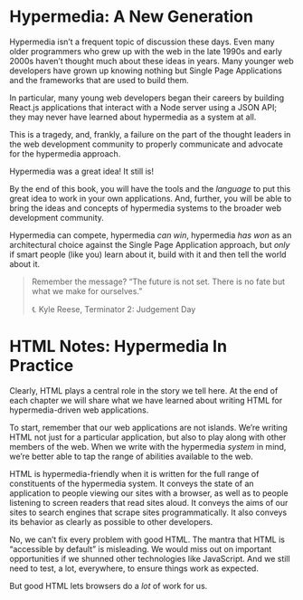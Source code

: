 # Hypermedia: A New Generation

Hypermedia isn’t a frequent topic of discussion these days. Even many older programmers who grew up with the web in the late 1990s and early 2000s haven’t thought much about these ideas in years. Many younger web developers have grown up knowing nothing but Single Page Applications and the frameworks that are used to build them.

In particular, many young web developers began their careers by building React.js applications that interact with a Node server using a JSON API; they may never have learned about hypermedia as a system at all.

This is a tragedy, and, frankly, a failure on the part of the thought leaders in the web development community to properly communicate and advocate for the hypermedia approach.

Hypermedia was a great idea! It still is!

By the end of this book, you will have the tools and the _language_ to put this great idea to work in your own applications. And, further, you will be able to bring the ideas and concepts of hypermedia systems to the broader web development community.

Hypermedia can compete, hypermedia _can win_, hypermedia _has won_ as an architectural choice against the Single Page Application approach, but _only_ if smart people (like you) learn about it, build with it and then tell the world about it.

> Remember the message? “The future is not set. There is no fate but what we make for ourselves.”
> 
> ℄ Kyle Reese, Terminator 2: Judgement Day

# HTML Notes: Hypermedia In Practice

Clearly, HTML plays a central role in the story we tell here. At the end of each chapter we will share what we have learned about writing HTML for hypermedia-driven web applications.

To start, remember that our web applications are not islands. We’re writing HTML not just for a particular application, but also to play along with other members of the web. When we write with the hypermedia _system_ in mind, we’re better able to tap the range of abilities available to the web.

HTML is hypermedia-friendly when it is written for the full range of constituents of the hypermedia system. It conveys the state of an application to people viewing our sites with a browser, as well as to people listening to screen readers that read sites aloud. It conveys the aims of our sites to search engines that scrape sites programmatically. It also conveys its behavior as clearly as possible to other developers.

No, we can’t fix every problem with good HTML. The mantra that HTML is “accessible by default” is misleading. We would miss out on important opportunities if we shunned other technologies like JavaScript. And we still need to test, a lot, everywhere, to ensure things work as expected.

But good HTML lets browsers do a _lot_ of work for us.